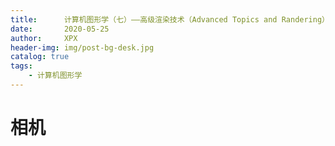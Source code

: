```yaml
---
title:      计算机图形学（七）——高级渲染技术（Advanced Topics and Randering）
date:       2020-05-25
author:     XPX
header-img: img/post-bg-desk.jpg
catalog: true
tags:
    - 计算机图形学
---
```


# 相机